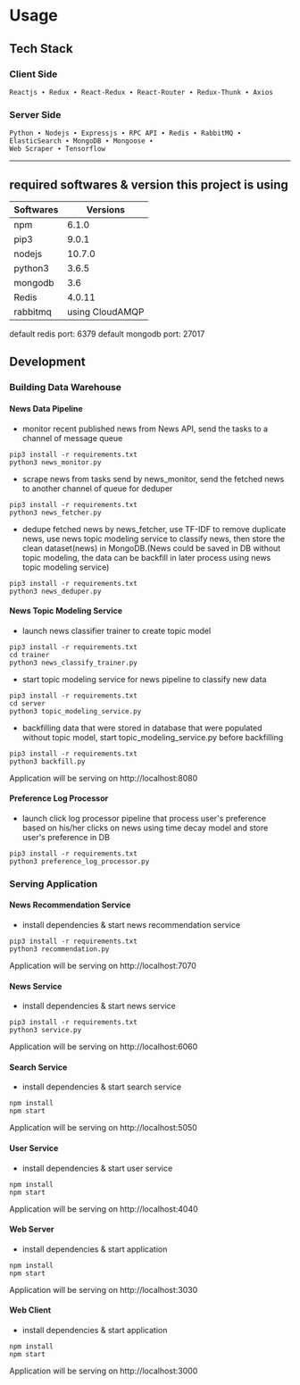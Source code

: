 # Usage

## Tech Stack

### Client Side

    Reactjs ∙ Redux ∙ React-Redux ∙ React-Router ∙ Redux-Thunk ∙ Axios

### Server Side

    Python ∙ Nodejs ∙ Expressjs ∙ RPC API ∙ Redis ∙ RabbitMQ ∙ ElasticSearch ∙ MongoDB ∙ Mongoose ∙
    Web Scraper ∙ Tensorflow

---

## required softwares & version this project is using

| Softwares | Versions        |
| --------- | --------------- |
| npm       | 6.1.0           |
| pip3      | 9.0.1           |
| nodejs    | 10.7.0          |
| python3   | 3.6.5           |
| mongodb   | 3.6             |
| Redis     | 4.0.11          |
| rabbitmq  | using CloudAMQP |

default redis port: 6379
default mongodb port: 27017

## Development

### Building Data Warehouse

#### News Data Pipeline

- monitor recent published news from News API, send the tasks to a channel of message queue

```terminal
pip3 install -r requirements.txt
python3 news_monitor.py
```

- scrape news from tasks send by news_monitor, send the fetched news to another channel of queue for deduper

```terminal
pip3 install -r requirements.txt
python3 news_fetcher.py
```

- dedupe fetched news by news_fetcher, use TF-IDF to remove duplicate news, use news topic modeling service to classify news, then store the clean dataset(news) in MongoDB.(News could be saved in DB without topic modeling, the data can be backfill in later process using news topic modeling service)

```terminal
pip3 install -r requirements.txt
python3 news_deduper.py
```

#### News Topic Modeling Service

- launch news classifier trainer to create topic model

```terminal
pip3 install -r requirements.txt
cd trainer
python3 news_classify_trainer.py
```

- start topic modeling service for news pipeline to classify new data

```terminal
pip3 install -r requirements.txt
cd server
python3 topic_modeling_service.py
```

- backfilling data that were stored in database that were populated without topic model, start topic_modeling_service.py before backfilling

```terminal
pip3 install -r requirements.txt
python3 backfill.py
```

Application will be serving on http://localhost:8080

#### Preference Log Processor

- launch click log processor pipeline that process user's preference based on his/her clicks on news using time decay model and store user's preference in DB

```terminal
pip3 install -r requirements.txt
python3 preference_log_processor.py
```

### Serving Application

#### News Recommendation Service

- install dependencies & start news recommendation service

```terminal
pip3 install -r requirements.txt
python3 recommendation.py
```

Application will be serving on http://localhost:7070

#### News Service

- install dependencies & start news service

```terminal
pip3 install -r requirements.txt
python3 service.py
```

Application will be serving on http://localhost:6060

#### Search Service

- install dependencies & start search service

```terminal
npm install
npm start
```

Application will be serving on http://localhost:5050

#### User Service

- install dependencies & start user service

```terminal
npm install
npm start
```

Application will be serving on http://localhost:4040

#### Web Server

- install dependencies & start application

```terminal
npm install
npm start
```

Application will be serving on http://localhost:3030

#### Web Client

- install dependencies & start application

```terminal
npm install
npm start
```

Application will be serving on http://localhost:3000

